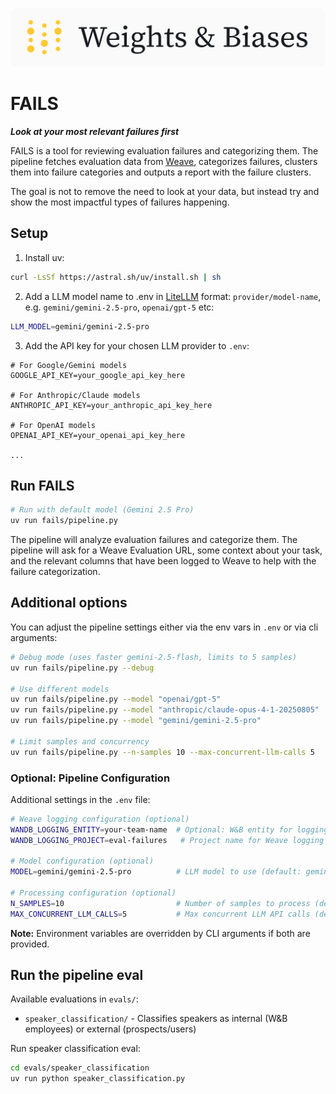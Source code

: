 <p align="center">
  <picture>
    <source media="(prefers-color-scheme: dark)" srcset="https://raw.githubusercontent.com/wandb/wandb/main/assets/logo-dark.svg">
    <source media="(prefers-color-scheme: light)" srcset="https://raw.githubusercontent.com/wandb/wandb/main/assets/logo-light.svg">
    <img src="https://raw.githubusercontent.com/wandb/wandb/main/assets/logo-light.svg" width="600" alt="Weights & Biases">
  </picture>
</p>


# FAILS

***Look at your most relevant failures first***



FAILS is a tool for reviewing evaluation failures and categorizing them. The pipeline fetches evaluation data from [Weave](https://weave-docs.wandb.ai/), categorizes failures, clusters them into failure categories and outputs a report with the failure clusters. 

The goal is not to remove the need to look at your data, but instead try and show the most impactful types of failures happening.

## Setup

1. Install uv:
```bash
curl -LsSf https://astral.sh/uv/install.sh | sh
```

2. Add a LLM model name to .env in [LiteLLM](https://docs.litellm.ai/docs/providers) format: `provider/model-name`, e.g. `gemini/gemini-2.5-pro`, `openai/gpt-5` etc:

```bash
LLM_MODEL=gemini/gemini-2.5-pro
```

3. Add the API key for your chosen LLM provider to `.env`:
```env
# For Google/Gemini models
GOOGLE_API_KEY=your_google_api_key_here

# For Anthropic/Claude models  
ANTHROPIC_API_KEY=your_anthropic_api_key_here

# For OpenAI models
OPENAI_API_KEY=your_openai_api_key_here

...
```

## Run FAILS

```bash
# Run with default model (Gemini 2.5 Pro)
uv run fails/pipeline.py
```

The pipeline will analyze evaluation failures and categorize them. The pipeline will ask for a Weave Evaluation URL, some context about your task, and the relevant columns that have been logged to Weave to help with the failure categorization.

## Additional options
You can adjust the pipeline settings either via the env vars in `.env` or via cli arguments:

```bash
# Debug mode (uses faster gemini-2.5-flash, limits to 5 samples)
uv run fails/pipeline.py --debug

# Use different models
uv run fails/pipeline.py --model "openai/gpt-5"
uv run fails/pipeline.py --model "anthropic/claude-opus-4-1-20250805"
uv run fails/pipeline.py --model "gemini/gemini-2.5-pro"

# Limit samples and concurrency
uv run fails/pipeline.py --n-samples 10 --max-concurrent-llm-calls 5
```

### Optional: Pipeline Configuration
Additional settings in the `.env` file:

```bash
# Weave logging configuration (optional)
WANDB_LOGGING_ENTITY=your-team-name  # Optional: W&B entity for logging
WANDB_LOGGING_PROJECT=eval-failures   # Project name for Weave logging (default: eval-failures)

# Model configuration (optional)
MODEL=gemini/gemini-2.5-pro          # LLM model to use (default: gemini/gemini-2.5-pro)

# Processing configuration (optional)
N_SAMPLES=10                         # Number of samples to process (default: all)
MAX_CONCURRENT_LLM_CALLS=5           # Max concurrent LLM API calls (default: 20)
```

**Note:** Environment variables are overridden by CLI arguments if both are provided.

## Run the pipeline eval

Available evaluations in `evals/`:
- `speaker_classification/` - Classifies speakers as internal (W&B employees) or external (prospects/users)

Run speaker classification eval:
```bash
cd evals/speaker_classification
uv run python speaker_classification.py
```
